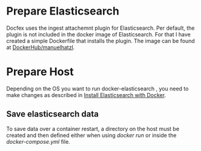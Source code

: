 # Prepare Elasticsearch
Docfex uses the ingest attachemnt plugin for Elasticsearch.
Per default, the plugin is not included in the docker image of Elasticsearch.
For that I have created a simple Dockerfile that installs the plugin.
The image can be found at [DockerHub/manuelhatzl](https://cloud.docker.com/repository/docker/manuelhatzl/elasticsearch_ingestattachment).

# Prepare Host
Depending on the OS you want to run docker-elasticsearch
, you need to make changes as described in [Install Elasticsearch with Docker](https://www.elastic.co/guide/en/elasticsearch/reference/current/docker.html).

## Save elasticsearch data
To save data over a container restart, a directory on the host must be created
and then defined either when using *docker run* or inside the *docker-compose.yml* file.
